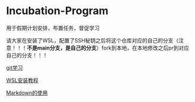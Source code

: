 # Incubation-Program
用于假期计划安排，布置任务，督促学习

请大家在安装了WSL，配置了SSH秘钥之后将这个仓库对应的自己的分支（注意！！！**不是main分支，是自己的分支**）fork到本地，在本地修改之后pr到对应自己的分支！！！


[git学习](https://github.com/silence-breaker/Incubation-Program/blob/main/git-learning.md)

[WSL安装教程](https://github.com/silence-breaker/Incubation-Program/blob/main/WSL%E5%AE%89%E8%A3%85.md)

[Markdown的使用](https://github.com/silence-breaker/Incubation-Program/blob/main/Markdown%E4%BD%BF%E7%94%A8.md)
